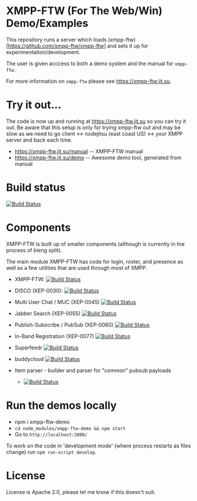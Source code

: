 # XMPP-FTW (For The Web/Win) Demo/Examples

This repository runs a server which loads (xmpp-ftw)[https://github.com/xmpp-ftw/xmpp-ftw] and sets it up for experimentation/development.

The user is given acccess to both a demo system and the manual for `xmpp-ftw`.

For more information on `xmpp-ftw` please see https://xmpp-ftw.jit.su.

# Try it out...

The code is now up and running at https://xmpp-ftw.jit.su so you can try it out. Be aware that this 
setup is only for trying xmpp-ftw out and may be slow as we need to go client ↔ nodejitsu (east coast US) ↔  your XMPP server and back each time.

* https://xmpp-ftw.jit.su/manual -- XMPP-FTW manual
* https://xmpp-ftw.jit.su/demo -- Awesome demo tool, generated from manual

# Build status

[![Build Status](https://secure.travis-ci.org/xmpp-ftw/xmpp-ftw-demo.png)](http://travis-ci.org/xmpp-ftw/xmpp-ftw-demo)

# Components

XMPP-FTW is built up of smaller components (although is currently in tne process of bieng split).

The main module XMPP-FTW has code for login, roster, and presence as well as a few utilities that are used through most of XMPP.

* XMPP-FTW: [![Build Status](https://secure.travis-ci.org/xmpp-ftw/xmpp-ftw.png)](http://travis-ci.org/xmpp-ftw/xmpp-ftw)
* DISCO (XEP-0030): [![Build Status](https://secure.travis-ci.org/xmpp-ftw/xmpp-ftw-disco.png)](http://travis-ci.org/xmpp-ftw/xmpp-ftw-disco)
* Multi User Chat / MUC (XEP-0045)  [![Build Status](https://secure.travis-ci.org/xmpp-ftw/xmpp-ftw-muc.png)](http://travis-ci.org/xmpp-ftw/xmpp-ftw-muc)
* Jabber Search (XEP-0055)  [![Build Status](https://secure.travis-ci.org/xmpp-ftw/xmpp-ftw-search.png)](http://travis-ci.org/xmpp-ftw/xmpp-ftw-search)
* Publish-Subscribe / PubSub (XEP-0060)  [![Build Status](https://secure.travis-ci.org/xmpp-ftw/xmpp-ftw-pubsub.png)](http://travis-ci.org/xmpp-ftw/xmpp-ftw-pubsub)
* In-Band Registration (XEP-0077)  [![Build Status](https://secure.travis-ci.org/xmpp-ftw/xmpp-ftw-register.png)](http://travis-ci.org/xmpp-ftw/xmpp-ftw-register)
* Superfeedr  [![Build Status](https://secure.travis-ci.org/xmpp-ftw/xmpp-ftw-superfeedr.png)](http://travis-ci.org/xmpp-ftw/xmpp-ftw-superfeedr)
* buddycloud  [![Build Status](https://secure.travis-ci.org/xmpp-ftw/xmpp-ftw-buddycloud.png)](http://travis-ci.org/xmpp-ftw/xmpp-ftw-buddycloud)

* Item parser - builder and parser for "common" pubsub payloads
  * [![Build Status](https://secure.travis-ci.org/xmpp-ftw/xmpp-ftw-item-parser.png)](http://travis-ci.org/xmpp-ftw/xmpp-ftw-item-parser)

# Run the demos locally

* npm i xmpp-ftw-demo
* `cd node_modules/xmpp-ftw-demo && npm start`
* Go to `http://localhost:3000/`

To work on the code in 'development mode' (where process restarts as files change) run `npm run-script develop`.

# License

License is Apache 2.0, please let me know if this doesn't suit.
